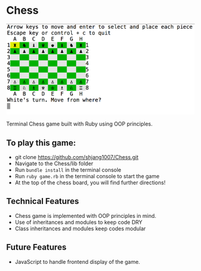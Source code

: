 # Chess
![splash](images/Chess.png)

Terminal Chess game built with Ruby using OOP principles.

## To play this game:

- git clone https://github.com/shjang1007/Chess.git
- Navigate to the Chess/lib folder
- Run `bundle install` in the terminal console
- Run `ruby game.rb` in the terminal console to start the game
- At the top of the chess board, you will find further directions!

## Technical Features

- Chess game is implemented with OOP principles in mind.
- Use of inheritances and modules to keep code DRY
- Class inheritances and modules keep codes modular

## Future Features

- JavaScript to handle frontend display of the game.
